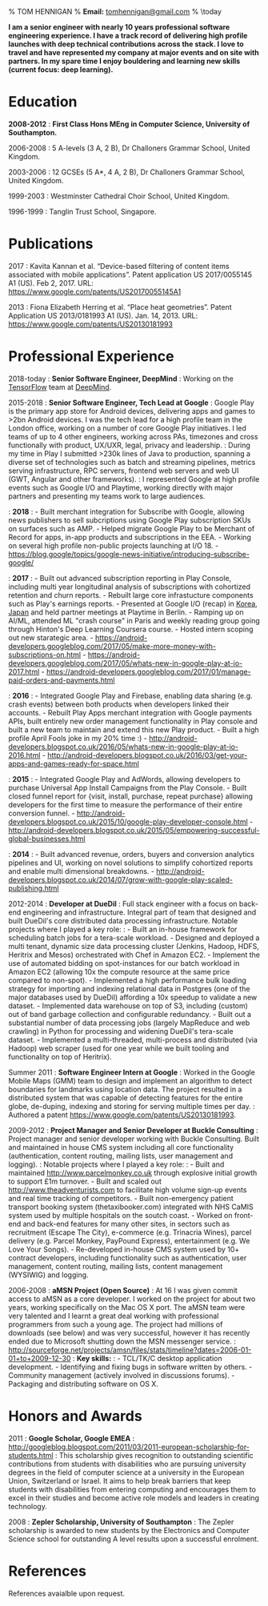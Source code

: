 % TOM HENNIGAN
% **Email:** <tomhennigan@gmail.com>
% \today

**I am a senior engineer with nearly 10 years professional software engineering
experience. I have a track record of delivering high profile launches with deep
technical contributions across the stack. I love to travel and have represented
my company at major events and on site with partners. In my spare time I enjoy
bouldering and learning new skills (current focus: deep learning).**

Education
=========

**2008-2012**
:   **First Class Hons MEng in Computer Science, University of Southampton.**

2006-2008
:   5 A-levels (3 A, 2 B), Dr Challoners Grammar School, United Kingdom.

2003-2006
:   12 GCSEs (5 A\*, 4 A, 2 B), Dr Challoners Grammar School, United Kingdom.

1999-2003
:   Westminster Cathedral Choir School, United Kingdom.

1996-1999
:   Tanglin Trust School, Singapore.

Publications
============

2017
:   Kavita Kannan et al. “Device-based filtering of content items associated with mobile applications”.
    Patent application US 2017/0055145 A1 (US). Feb 2, 2017.
    URL: <https://www.google.com/patents/US20170055145A1>

2013
:   Fiona Elizabeth Herring et al. “Place heat geometries”.
    Patent Application US 2013/0181993 A1 (US). Jan. 14, 2013.
    URL: <https://www.google.com/patents/US20130181993>

Professional Experience
=======================

2018-today
:	**Senior Software Engineer, DeepMind**
:	Working on the [TensorFlow](https://www.tensorflow.org/) team at
	[DeepMind](https://deepmind.com/).

2015-2018
:   **Senior Software Engineer, Tech Lead at Google**
:   Google Play is the primary app store for Android devices, delivering apps
    and games to >2bn Android devices. I was the tech lead for a high profile
    team in the London office, working on a number of core Google Play
    initiatives. I led teams of up to 4 other engineers, working across PAs,
    timezones and cross functionally with product, UX/UXR, legal, privacy and
    leadership.
:   During my time in Play I submitted >230k lines of Java to production,
    spanning a diverse set of technologies such as batch and streaming
    pipelines, metrics serving infrastructure, RPC servers, frontend web servers
    and web UI (GWT, Angular and other frameworks).
:   I represented Google at high profile events such as Google I/O and Playtime,
    working directly with major partners and presenting my teams work to large
    audiences.

:   **2018**
:   - Built merchant integration for Subscribe with Google, allowing news
    publishers to sell subcriptions using Google Play subscription SKUs on
    surfaces such as AMP. 
    - Helped migrate Google Play to be Merchant of Record for apps, in-app
    products and subscriptions in the EEA.
    - Working on several high profile non-public projects launching at I/O 18.
    - <https://blog.google/topics/google-news-initiative/introducing-subscribe-google/>

:   **2017**
:   - Built out advanced subscription reporting in Play Console, including
    multi year longitudinal analysis of subscriptions with cohortized retention
    and churn reports.
    - Rebuilt large core infrastucture components such as Play's earnings
    reports.
    - Presented at Google I/O (recap) in
    [Korea](https://youtu.be/TagTjkk_czk?t=891),
    [Japan](https://youtu.be/maCWndRMbzI?t=965) and held partner meetings at
    Playtime in Berlin.
    - Ramping up on AI/ML, attended ML "crash course" in Paris and weekly reading
    group going through Hinton's Deep Learning Coursera course.
    - Hosted intern scoping out new starategic area.
    - <https://android-developers.googleblog.com/2017/05/make-more-money-with-subscriptions-on.html>
    - <https://android-developers.googleblog.com/2017/05/whats-new-in-google-play-at-io-2017.html>
    - <https://android-developers.googleblog.com/2017/01/manage-paid-orders-and-payments.html>

:   **2016**
:   - Integrated Google Play and Firebase, enabling data sharing (e.g. crash
    events) between both products when developers linked their accounts.
    - Rebuilt Play Apps merchant integration with Google payments APIs, built
    entirely new order management functionality in Play console and built a new
    team to maintain and extend this new Play product.
    - Built a high profile April Fools joke in my 20% time :)
    - <http://android-developers.blogspot.co.uk/2016/05/whats-new-in-google-play-at-io-2016.html>
    - <http://android-developers.blogspot.co.uk/2016/03/get-your-apps-and-games-ready-for-space.html>

:   **2015**
:   - Integrated Google Play and AdWords, allowing developers to purchase
    Universal App Install Campaigns from the Play Console.
    - Built closed funnel report for {visit, install, purchase, repeat purchase}
    allowing developers for the first time to measure the performance of their
    entire conversion funnel.
    - <http://android-developers.blogspot.co.uk/2015/10/google-play-developer-console.html>
    - <http://android-developers.blogspot.co.uk/2015/05/empowering-successful-global-businesses.html>

:   **2014**
:   - Built advanced revenue, orders, buyers and conversion analytics pipelines
    and UI, working on novel solutions to simplify cohortized reports and enable
    multi dimensional breakdowns.
    - <http://android-developers.blogspot.co.uk/2014/07/grow-with-google-play-scaled-publishing.html>

2012-2014
:   **Developer at DueDil**
:   Full stack engineer with a focus on back-end engineering and infrastructure.
    Integral part of team that designed and built DueDil's core distributed data
    processing infrastructure. Notable projects where I played a key role:
:   - Built an in-house framework for scheduling batch jobs for a tera-scale
      workload.
    - Designed and deployed a multi tenant, dynamic size data processing cluster
      (Jenkins, Hadoop, HDFS, Heritrix and Mesos)   orchestrated with Chef in
      Amazon EC2.
    - Implement the use of automated bidding on spot-instances for our batch
      workload in Amazon EC2 (allowing 10x the compute resource at the same
      price compared to non-spot).
    - Implemented a high performance bulk loading strategy for importing and
      indexing relational data in Postgres (one of   the major databases used by
      DueDil) affording a 10x speedup to validate a new dataset.
    - Implemented data warehouse on top of S3, including (custom) out of band
      garbage collection and configurable redundancy.
    - Built out a substantial number of data processing jobs (largely MapReduce
      and web crawling) in Python for processing and widening DueDil's
      tera-scale dataset.
    - Implemented a multi-threaded, multi-process and distributed (via Hadoop)
      web scraper (used for one year while we built tooling and functionality
      on top of Heritrix).

Summer 2011
:   **Software Engineer Intern at Google**
:   Worked in the Google Mobile Maps (GMM) team to design and implement an
    algorithm to detect boundaries for landmarks using location data. The
    project resulted in a distributed system that was capable of detecting
    features for the entire globe, de-duping, indexing and storing for serving
    multiple times per day.
:   Authored a patent <https://www.google.com/patents/US20130181993>.

2009-2012
:   **Project Manager and Senior Developer at Buckle Consulting**
:   Project manager and senior developer working with Buckle Consulting. Built
    and maintained in house CMS system including all core functionality
    (authentication, content routing, mailing lists, user management and
    logging).
:   Notable projects where I played a key role:
:   - Built and maintained <http://www.parcelmonkey.co.uk> through
      explosive initial growth to support £1m turnover.
    - Built and scaled out <http://www.theadventurists.com> to
      facilitate high volume sign-up events and real time tracking of
      competitors.
    - Built non-emergency patient transport booking system (thetaxibooker.com)
      integrated with NHS CaMIS system used by multiple hospitals on the soutch
      coast.
    - Worked on front-end and back-end features for many other sites, in sectors
      such as recruitment (Escape The City), e-commerce (e.g. Trinacria Wines),
      parcel delivery (e.g. Parcel Monkey, PayPound Express), entertainment
      (e.g. We Love Your Songs).
    - Re-developed in-house CMS system used by 10+ contract developers,
      including functionality such as authentication, user management, content
      routing, mailing lists, content management (WYSIWIG) and logging.

2006-2008
:   **aMSN Project (Open Source)**
:   At 16 I was given commit access to aMSN as a core developer. I worked on the 
    project for about two years, working specifically on the Mac OS X port. The 
    aMSN team were very talented and I learnt a great deal working with 
    professional programmers from such a young age. The project had millions of 
    downloads (see below) and was very successful, however it has recently 
    ended due to Microsoft shutting down the MSN messenger service.
:   <http://sourceforge.net/projects/amsn/files/stats/timeline?dates=2006-01-01+to+2009-12-30>
:   **Key skills:**
:   - TCL/TK/C desktop application development.
    - Identifying and fixing bugs in software written by others.
    - Community management (actively involved in discussions forums).
    - Packaging and distributing software on OS X.

Honors and Awards
=================

2011
:   **Google Scholar, Google EMEA**
:   <http://googleblog.blogspot.com/2011/03/2011-european-scholarship-for-students.html>
:   This scholarship gives recognition to outstanding scientific contributions
    from students with disabilities who are pursuing university degrees in the
    field of computer science at a university in the European Union, Switzerland
    or Israel. It aims to help break barriers that keep students with
    disabilities from entering computing and encourages them to excel in their
    studies and become active role models and leaders in creating technology.

2008
:   **Zepler Scholarship, University of Southampton**
:   The Zepler scholarship is awarded to new students by the Electronics and 
    Computer Science school for outstanding A level results upon a successful 
    enrolment.

References
==========

References avaialble upon request.
